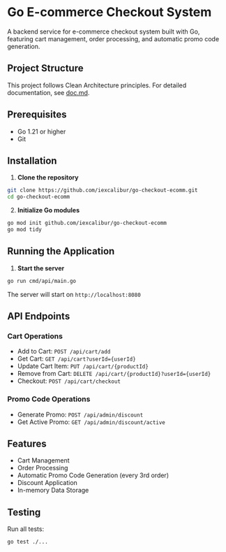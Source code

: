 # Go E-commerce Checkout System

A backend service for e-commerce checkout system built with Go, featuring cart management, order processing, and automatic promo code generation.

## Project Structure
This project follows Clean Architecture principles. For detailed documentation, see [doc.md](doc.md).

## Prerequisites

- Go 1.21 or higher
- Git

## Installation

1. **Clone the repository**
```bash
git clone https://github.com/iexcalibur/go-checkout-ecomm.git
cd go-checkout-ecomm
```

2. **Initialize Go modules**
```bash
go mod init github.com/iexcalibur/go-checkout-ecomm
go mod tidy
```

## Running the Application

1. **Start the server**
```bash
go run cmd/api/main.go
```
The server will start on `http://localhost:8080`

## API Endpoints

### Cart Operations
- Add to Cart: `POST /api/cart/add`
- Get Cart: `GET /api/cart?userId={userId}`
- Update Cart Item: `PUT /api/cart/{productId}`
- Remove from Cart: `DELETE /api/cart/{productId}?userId={userId}`
- Checkout: `POST /api/cart/checkout`

### Promo Code Operations
- Generate Promo: `POST /api/admin/discount`
- Get Active Promo: `GET /api/admin/discount/active`


## Features

- Cart Management
- Order Processing
- Automatic Promo Code Generation (every 3rd order)
- Discount Application
- In-memory Data Storage

## Testing

Run all tests:
```bash
go test ./...
```



